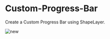 # Custom-Progress-Bar
Create a Custom Progress Bar using ShapeLayer.

![new](https://user-images.githubusercontent.com/10649284/33872620-92714362-df3d-11e7-9a15-a2813ff26d02.gif)
